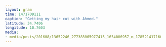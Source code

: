 ```yaml
---
layout: gram
time: 1471709111
caption: "Getting my hair cut with Ahmed."
latitude: 34.7406
longitude: 10.7603
media:
- media/posts/201608/13652246_277383065977415_1654006957_n_17852141716079417.jpg
---
```

